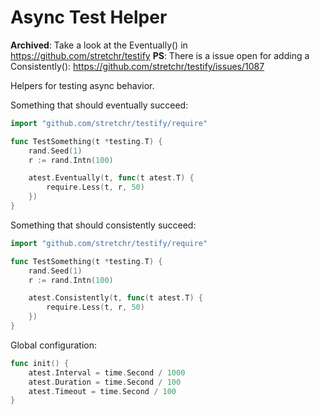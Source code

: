 # Async Test Helper

**Archived**: Take a look at the Eventually() in https://github.com/stretchr/testify
**PS**: There is a issue open for adding a Consistently(): https://github.com/stretchr/testify/issues/1087

Helpers for testing async behavior.

Something that should eventually succeed:

```go
import "github.com/stretchr/testify/require"

func TestSomething(t *testing.T) {
	rand.Seed(1)
	r := rand.Intn(100)

	atest.Eventually(t, func(t atest.T) {
		require.Less(t, r, 50)
	})
}
```

Something that should consistently succeed:

```go
import "github.com/stretchr/testify/require"

func TestSomething(t *testing.T) {
	rand.Seed(1)
	r := rand.Intn(100)

	atest.Consistently(t, func(t atest.T) {
		require.Less(t, r, 50)
	})
}
```

Global configuration:

```go
func init() {
	atest.Interval = time.Second / 1000
	atest.Duration = time.Second / 100
	atest.Timeout = time.Second / 100
}
```
